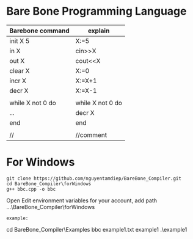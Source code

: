 # Bare Bone Programming Language

| Barebone command        | explain        |
|-------------------------|----------------|
| init X 5                | X:=5           |
| in X                    | cin>>X         |
| out X                   | cout<<X        |
| clear X                 | X:=0           |
| incr X                  | X:=X+1         |
| decr X                  | X:=X-1         |
|                         |                |
|while X not 0 do         |while X not 0 do|       
|   ...                   |  decr X        |        
|end	                    |end	  	       |        
|   			                |	               |	                 
|//                       |//comment       |    

# For Windows

```
git clone https://github.com/nguyentamdiep/BareBone_Compiler.git
cd BareBone_Compiler\forWindows
g++ bbc.cpp -o bbc
```
Open Edit environment variables for your account, add path ...\BareBone_Compiler\forWindows

```
example:

```
cd BareBone_Compiler\Examples
bbc example1.txt example1
.\example1
```





